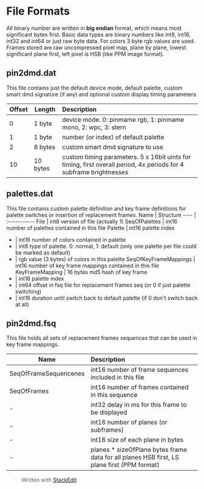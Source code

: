 # File Formats
All binary number are written in **big endian** format, which means most significant bytes first. Basic data types are binary numbers like int8, int16, int32 and int64 or just raw byte data.
For colors 3 byte rgb values are used. Frames stored are raw uncompressed pixel map, plane by plane, lowest significant plane first, left pixel is HSB (like PPM image format).

## pin2dmd.dat

This file contains just the default device mode, default palette, custom smart dmd signature (if any) and optional custom display timing parameters

Offset     | Length | Description
---------- | ------ | :-----------
0 | 1 byte | device mode. 0: pinmame rgb, 1: pinmame mono, 2: wpc, 3: stern
1 | 1 byte | number (or index) of default palette
2 | 8 bytes | custom smart dmd signature to use
10 | 10 bytes | custom timing parameters. 5 x 16bit uints for timing, first overall period, 4x periods for 4 subframe brightnesses

## palettes.dat
This file contains custom palette definition and key frame definitions for palette switches or insertion of replacement frames.
Name | Structure
---- | :-----------
File | int8 version of file (actually 1)
SeqOfPalettes | int16 number of palettes contained in this file
Palette | int16 palette index
- | int16 number of colors contained in palette
- | int8 type of palette. 0: normal, 1: default (only one palette per file could be marked as default)
- | rgb value (3 bytes) of colors in this palette
 SeqOfKeyFrameMappings |  int16 number of key frame mappings contained in this file
 KeyFrameMapping | 16 bytes md5 hash of key frame
- | int16 palette index
- | int64 offset in fsq file for replacement frames seq (or 0 if just palette switching)
- | int16 duration until switch back to default palette (if 0 don't switch back at all)

## pin2dmd.fsq
This file holds all sets of replacement frames sequences that can be used in key frame mappings.

Name | Description
------ | :-----------
SeqOfFrameSequencenes | int16 number of frame sequences included in this file
SeqOfFrames | int16 number of frames contained in this sequence
- | int32 delay in ms for this frame to be displayed
- | int16 number of planes (or subframes)
- | int16 size of each plane in bytes
- | planes * sizeOfPlane bytes frame data for all planes HSB first, LS plane first (PPM format)



> Written with [StackEdit](https://stackedit.io/).